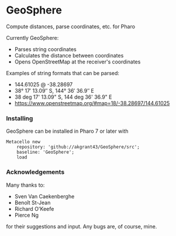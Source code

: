 # GeoSphere
Compute distances, parse coordinates, etc. for Pharo

Currently GeoSphere:

- Parses string coordinates
- Calculates the distance between coordinates
- Opens OpenStreetMap at the receiver's coordinates

Examples of string formats that can be parsed:

* 144.61025 @ -38.28697
* 38° 17′ 13.09″ S, 144° 36′ 36.9″ E
* 38 deg 17' 13.09" S, 144 deg 36' 36.9" E
* https://www.openstreetmap.org/#map=18/-38.28697/144.61025


### Installing

GeoSphere can be installed in Pharo 7 or later with

```smalltalk
Metacello new
	repository: 'github://akgrant43/GeoSphere/src';
	baseline: 'GeoSphere';
	load
```


### Acknowledgements

Many thanks to:

* Sven Van Caekenberghe
* Benoît St-Jean
* Richard O'Keefe
* Pierce Ng

for their suggestions and input.  Any bugs are, of course, mine.

